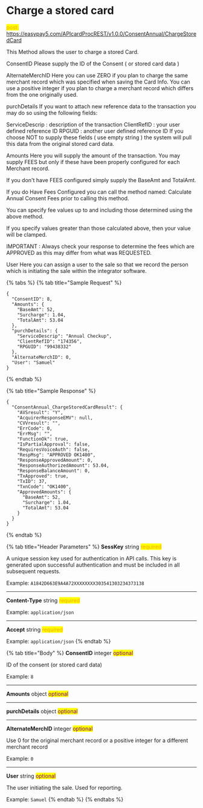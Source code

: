 # Charge a stored card

<mark style="color:orange;">post:</mark> https://easypay5.com/APIcardProcREST/v1.0.0/ConsentAnnual/ChargeStoredCard

This Method allows the user to charge a stored Card.

ConsentID Please supply the ID of the Consent ( or stored card data )

AlternateMerchID Here you can use ZERO if you plan to charge the same merchant record which was specified when saving the Card Info. You can use a positive integer if you plan to charge a merchant record which differs from the one originally used.

purchDetails If you want to attach new reference data to the transaction you may do so using the following fields:

ServiceDescrip : description of the transaction ClientRefID : your user defined reference ID RPGUID : another user defined reference ID If you choose NOT to supply these fields ( use empty string ) the system will pull this data from the original stored card data.

Amounts Here you will supply the amount of the transaction. You may supply FEES but only if these have been properly configured for each Merchant record.

If you don't have FEES configured simply supply the BaseAmt and TotalAmt.

If you do Have Fees Configured you can call the method named: Calculate Annual Consent Fees prior to calling this method.

You can specify fee values up to and including those determined using the above method.

If you specify values greater than those calculated above, then your value will be clamped.

IMPORTANT : Always check your response to determine the fees which are APPROVED as this may differ from what was REQUESTED.

User Here you can assign a user to the sale so that we record the person which is initiating the sale within the integrator software.

{% tabs %}
{% tab title="Sample Request" %}
```clike
{
  "ConsentID": 8,
  "Amounts": {
    "BaseAmt": 52,
    "Surcharge": 1.04,
    "TotalAmt": 53.04
  },
  "purchDetails": {
    "ServiceDescrip": "Annual Checkup",
    "ClientRefID": "174356",
    "RPGUID": "99438332"
  },
  "AlternateMerchID": 0,
  "User": "Samuel"
}
```
{% endtab %}

{% tab title="Sample Response" %}
```clike
{
  "ConsentAnnual_ChargeStoredCardResult": {
    "AVSresult": "Y",
    "AcquirerResponseEMV": null,
    "CVVresult": "",
    "ErrCode": 0,
    "ErrMsg": "",
    "FunctionOk": true,
    "IsPartialApproval": false,
    "RequiresVoiceAuth": false,
    "RespMsg": "APPROVED OK1400",
    "ResponseApprovedAmount": 0,
    "ResponseAuthorizedAmount": 53.04,
    "ResponseBalanceAmount": 0,
    "TxApproved": true,
    "TxID": 37,
    "TxnCode": "OK1400",
    "ApprovedAmounts": {
      "BaseAmt": 52,
      "Surcharge": 1.04,
      "TotalAmt": 53.04
    }
  }
}
```
{% endtab %}

{% tab title="Header Parameters" %}
**SessKey** string <mark style="color:orange;">required</mark>

A unique session key used for authentication in API calls. This key is generated upon successful authentication and must be included in all subsequent requests.

Example: `A1842D663E9A4A72XXXXXXXX303541303234373138`

***

**Content-Type** string <mark style="color:orange;">required</mark>

Example: `application/json`

***

**Accept** string <mark style="color:orange;">required</mark>

Example: `application/json`
{% endtab %}

{% tab title="Body" %}
**ConsentID** integer <mark style="color:purple;">optional</mark>

ID of the consent (or stored card data)

Example: `8`

***

**Amounts** object <mark style="color:purple;">optional</mark>

***

**purchDetails** object <mark style="color:purple;">optional</mark>

***

**AlternateMerchID** integer <mark style="color:purple;">optional</mark>

Use 0 for the original merchant record or a positive integer for a different merchant record

Example: `0`

***

**User** string <mark style="color:purple;">optional</mark>

The user initiating the sale. Used for reporting.

Example: `Samuel`
{% endtab %}
{% endtabs %}
